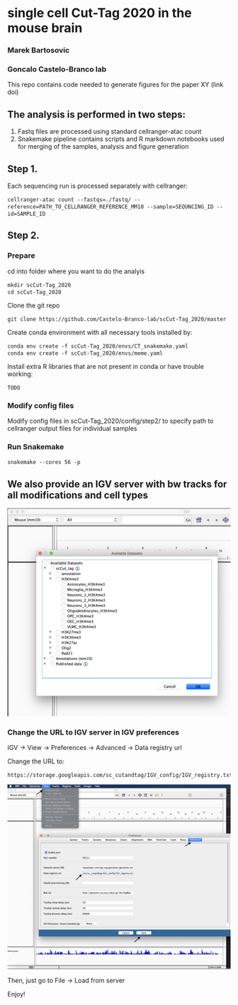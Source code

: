 # single cell  Cut-Tag 2020 in the mouse brain
### Marek Bartosovic
### Goncalo Castelo-Branco lab


This repo contains code needed to generate figures for the paper XY (link doi)

## The analysis is performed in two steps:

1. Fastq files are processed using standard cellranger-atac count
2. Snakemake pipeline contains scripts and R markdown notebooks used for merging of the samples, analysis and figure generation

## Step 1. 

Each sequencing run is processed separately with cellranger:

    cellranger-atac count --fastqs=./fastq/ --reference=PATH_TO_CELLRANGER_REFERENCE_MM10 --sample=SEQUNCING_ID --id=SAMPLE_ID


## Step 2.

### Prepare 

cd into folder where you want to do the analyis
    
    mkdir scCut-Tag_2020
    cd scCut-Tag_2020

Clone the git repo

    git clone https://github.com/Castelo-Branco-lab/scCut-Tag_2020/master

Create conda environment with all necessary tools installed by:

    conda env create -f scCut-Tag_2020/envs/CT_snakemake.yaml
    conda env create -f scCut-Tag_2020/envs/meme.yaml

Install extra R libraries that are not present in conda or have trouble working:

    TODO 


### Modify config files

Modify config files in scCut-Tag_2020/config/step2/ to specify path to cellranger output files for individual samples


### Run Snakemake
    snakemake --cores 56 -p









## We also provide an IGV server with bw tracks for all modifications and cell types

![IGV example](figs/IGV_server_example.png)


### Change the URL to IGV server in IGV preferences
IGV -> View -> Preferences -> Advanced -> Data registry url

Change the URL to:

    https://storage.googleapis.com/sc_cutandtag/IGV_config/IGV_registry.txt

![IGV setup](figs/IGV.png)

Then, just go to File -> Load from server 

Enjoy!



